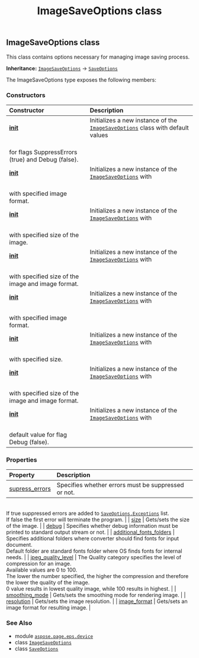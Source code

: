 ﻿---
title: ImageSaveOptions class
second_title: Aspose.Page for Python via .NET API References
description: 
type: docs
weight: 20
url: /python-net/aspose.page.eps.device/imagesaveoptions/
is_root: false
---

## ImageSaveOptions class

This class contains options necessary for managing image saving process.



**Inheritance:** [`ImageSaveOptions`](/page/python-net/aspose.page.eps.device/imagesaveoptions) → 
[`SaveOptions`](/page/python-net/aspose.page/saveoptions)



The ImageSaveOptions type exposes the following members:

### Constructors
| Constructor | Description |
| :- | :- |
| [__init__](/page/python-net/aspose.page.eps.device/imagesaveoptions/__init__/#) | Initializes a new instance of the [`ImageSaveOptions`](/page/python-net/aspose.page.eps.device/imagesaveoptions) class with default values <br/>for flags SuppressErrors (true) and Debug (false). |
| [__init__](/page/python-net/aspose.page.eps.device/imagesaveoptions/__init__/#aspose.page.drawing.imaging.ImageFormat) | Initializes a new instance of the [`ImageSaveOptions`](/page/python-net/aspose.page.eps.device/imagesaveoptions) with<br/>with specified image format. |
| [__init__](/page/python-net/aspose.page.eps.device/imagesaveoptions/__init__/#aspose.page.drawing.Size) | Initializes a new instance of the [`ImageSaveOptions`](/page/python-net/aspose.page.eps.device/imagesaveoptions) with<br/>with specified size of the image. |
| [__init__](/page/python-net/aspose.page.eps.device/imagesaveoptions/__init__/#aspose.page.drawing.Size-aspose.page.drawing.imaging.ImageFormat) | Initializes a new instance of the [`ImageSaveOptions`](/page/python-net/aspose.page.eps.device/imagesaveoptions) with<br/>with specified size of the image and image format. |
| [__init__](/page/python-net/aspose.page.eps.device/imagesaveoptions/__init__/#aspose.page.drawing.imaging.ImageFormat-bool) | Initializes a new instance of the [`ImageSaveOptions`](/page/python-net/aspose.page.eps.device/imagesaveoptions) with<br/>with specified image format. |
| [__init__](/page/python-net/aspose.page.eps.device/imagesaveoptions/__init__/#aspose.page.drawing.Size-bool) | Initializes a new instance of the [`ImageSaveOptions`](/page/python-net/aspose.page.eps.device/imagesaveoptions) with<br/>with specified size. |
| [__init__](/page/python-net/aspose.page.eps.device/imagesaveoptions/__init__/#aspose.page.drawing.Size-aspose.page.drawing.imaging.ImageFormat-bool) | Initializes a new instance of the [`ImageSaveOptions`](/page/python-net/aspose.page.eps.device/imagesaveoptions) with<br/>with specified size of the image and image format. |
| [__init__](/page/python-net/aspose.page.eps.device/imagesaveoptions/__init__/#bool) | Initializes a new instance of the [`ImageSaveOptions`](/page/python-net/aspose.page.eps.device/imagesaveoptions) with<br/>default value for flag Debug (false). |


### Properties
| Property | Description |
| :- | :- |
| [supress_errors](/page/python-net/aspose.page.eps.device/imagesaveoptions/supress_errors) | Specifies whether errors must be suppressed or not.<br/>If true suppressed errors are added to [`SaveOptions.Exceptions`](/page/python-net/aspose.page/saveoptions) list.<br/>If false the first error will terminate the program. |
| [size](/page/python-net/aspose.page.eps.device/imagesaveoptions/size) | Gets/sets the size of the image. |
| [debug](/page/python-net/aspose.page.eps.device/imagesaveoptions/debug) | Specifies whether debug information must be printed to standard output stream or not. |
| [additional_fonts_folders](/page/python-net/aspose.page.eps.device/imagesaveoptions/additional_fonts_folders) | Specifies additional folders where converter should find fonts for input document.<br/>Default folder are standard fonts folder where OS finds fonts for internal needs. |
| [jpeg_quality_level](/page/python-net/aspose.page.eps.device/imagesaveoptions/jpeg_quality_level) | The Quality category specifies the level of compression for an image.<br/>Available values are 0 to 100. <br/>The lower the number specified, the higher the compression and therefore the lower the quality of the image. <br/>0 value results in lowest quality image, while 100 results in highest. |
| [smoothing_mode](/page/python-net/aspose.page.eps.device/imagesaveoptions/smoothing_mode) | Gets/sets the smoothing mode for rendering image. |
| [resolution](/page/python-net/aspose.page.eps.device/imagesaveoptions/resolution) | Gets/sets the image resolution. |
| [image_format](/page/python-net/aspose.page.eps.device/imagesaveoptions/image_format) | Gets/sets an image format for resulting image. |



### See Also
* module [`aspose.page.eps.device`](..)
* class [`ImageSaveOptions`](/page/python-net/aspose.page.eps.device/imagesaveoptions)
* class [`SaveOptions`](/page/python-net/aspose.page/saveoptions)
